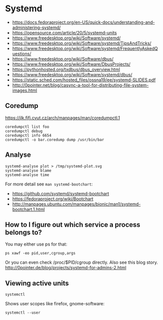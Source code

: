# Systemd
* https://docs.fedoraproject.org/en-US/quick-docs/understanding-and-administering-systemd/
* https://opensource.com/article/20/5/systemd-units
* https://www.freedesktop.org/wiki/Software/systemd/
* https://www.freedesktop.org/wiki/Software/systemd/TipsAndTricks/
* https://www.freedesktop.org/wiki/Software/systemd/FrequentlyAskedQuestions/
* https://www.freedesktop.org/wiki/Software/dbus/
* https://www.freedesktop.org/wiki/Software/DbusProjects/
* https://pythonhosted.org/txdbus/dbus_overview.html
* https://www.freedesktop.org/wiki/Software/systemd/dbus/
* https://static.sched.com/hosted_files/ossna19/ee/systemd-SLIDES.pdf
* http://0pointer.net/blog/casync-a-tool-for-distributing-file-system-images.html

## Coredump
https://jlk.fjfi.cvut.cz/arch/manpages/man/coredumpctl.1

    coredumpctl list foo
    coredumpctl debug
    coredumpctl info 6654
    coredumpctl -o bar.coredump dump /usr/bin/bar

## Analyse

    systemd-analyse plot > /tmp/systemd-plot.svg
    systemd-analyse blame
    systemd-analyse time

For more detail see `man systemd-bootchart`:

* https://github.com/systemd/systemd-bootchart
* https://fedoraproject.org/wiki/Bootchart
* http://manpages.ubuntu.com/manpages/bionic/man1/systemd-bootchart.1.html

## How to I figure out which service a process belongs to?
You may either use ps for that:

    ps xawf -eo pid,user,cgroup,args

Or you can even check /proc/$PID/cgroup directly. Also see this blog story.
http://0pointer.de/blog/projects/systemd-for-admins-2.html

## Viewing active units

    systemctl

Shows user scopes like firefox, gnome-software:

    systemctl --user
